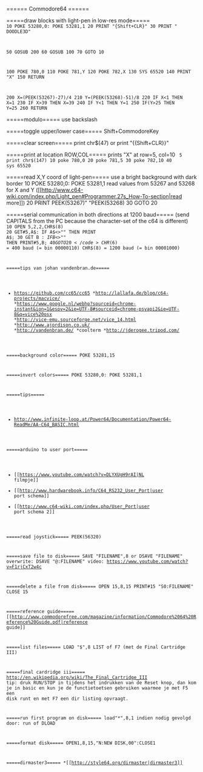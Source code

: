 ====== Commodore64 ======

=====draw blocks with light-pen in low-res mode=====
<code gwbasic>
10 POKE 53280,0: POKE 53281,1
20 PRINT "{Shift+CLR}"
30 PRINT "                        DOODLE3D"

50 GOSUB 200
60 GOSUB 100
70 GOTO 10

100 POKE 780,0
110 POKE 781,Y
120 POKE 782,X
130 SYS 65520
140 PRINT "X"
150 RETURN

200 X=(PEEK(53267)-27)/4
210 Y=(PEEK(53268)-51)/8
220 IF X<1 THEN X=1
230 IF X>39 THEN X=39
240 IF Y<1 THEN Y=1
250 IF(Y>25 THEN Y=25
260 RETURN
</code>

=====modulo=====
use backslash

=====toggle upper/lower case=====
Shift+CommodoreKey

=====clear screen=====
  print chr$(47)
or
  print "{{Shift+CLR}}"

=====print at location ROW,COL=====
prints "X" at row=5, col=10
<code>
5 print chr$(147)
10 poke 780,0
20 poke 781,5
30 poke 782,10
40 sys 65520
</code>

=====read X,Y coord of light-pen=====
use a bright background with dark border
  10 POKE 53280,0: POKE 53281,1
read values from 53267 and 53268 for X and Y ([[http://www.c64-wiki.com/index.php/Light_pen#Programmer.27s_How-To-section|read more]])
  20 PRINT PEEK(53267)" "PEEK(53268)
  30 GOTO 20

=====serial communication in both directions at 1200 baud=====
(send CAPITALS from the PC because the character-set of the c64 is different)
<code>
10 OPEN 5,2,2,CHR$(8)
20 GET#5,A$: IF A$<>"" THEN PRINT A$;
30 GET B$: IF B$<>"" THEN PRINT#5,B$;
40 GOTO 20
</code>
CHR$(6) = 400 baud    (= bin 00000110)
CHR$(8) = 1200 baud  (= bin 00001000)

=====tips van johan vandenbran.de=====
* https://github.com/cc65/cc65
*http://lallafa.de/blog/c64-projects/macvice/
*https://www.google.nl/webhp?sourceid=chrome-instant&ion=1&espv=2&ie=UTF-8#sourceid=chrome-psyapi2&ie=UTF-8&q=vice%20osx
*http://vice-emu.sourceforge.net/vice_14.html
*http://www.ajordison.co.uk/
*http://vandenbran.de/
*coolterm
*http://jderogee.tripod.com/

=====background color=====
  POKE 53281,15
  
=====invert colors=====
  POKE 53280,0: POKE 53281,1

=====tips=====
* http://www.infinite-loop.at/Power64/Documentation/Power64-ReadMe/AA-C64_BASIC.html

=====arduino to user port=====
* [[https://www.youtube.com/watch?v=DLYXUgH9rAI|NL filmpje]]
* [[http://www.hardwarebook.info/C64_RS232_User_Port|user port schema]]
* [[http://www.c64-wiki.com/index.php/User_Port|user port schema 2]]

=====read joystick=====
  PEEK(56320)

=====save file to disk=====
  SAVE "FILENAME",8
or
  DSAVE "FILENAME"
overwrite:
  DSAVE "@:FILENAME"
video: https://www.youtube.com/watch?v=F1rjCxT2w4c

=====delete a file from disk=====
  OPEN 15,8,15
  PRINT#15 "S0:FILENAME"
  CLOSE 15
  
=====reference guide=====
[[http://www.commodorefree.com/magazine/information/Commodore%2064%20Reference%20Guide.pdf|reference guide]]

=====list files=====
  LOAD "$",8
  LIST
of
  F7 (met de Final Cartridge III)
  
=====final cardridge iii=====
http://en.wikipedia.org/wiki/The_Final_Cartridge_III
tip: druk RUN/STOP in tijdens het indrukken van de Reset knop, dan kom je in basic en kun je de functietoetsen gebruiken waarmee je met F5 een disk runt en met F7 een dir listing opvraagt.

=====run first program on disk=====
  load"*",8,1 
indien nodig gevolgd door:
  run
of
  DLOAD

=====format disk=====
  OPEN1,8,15,"N:NEW DISK,00":CLOSE1 
  
=====dirmaster3=====
*[[http://style64.org/dirmaster|dirmaster3]]